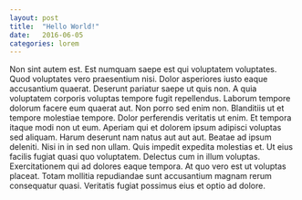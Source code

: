 ```yaml
---
layout: post
title:  "Hello World!"
date:   2016-06-05
categories: lorem
---
```

Non sint autem est. Est numquam saepe est qui voluptatem voluptates. Quod voluptates vero praesentium nisi.
Dolor asperiores iusto eaque accusantium quaerat. Deserunt pariatur saepe ut quis non. A quia voluptatem corporis voluptas tempore fugit repellendus.
Laborum tempore dolorum facere eum quaerat aut. Non porro sed enim non. Blanditiis ut et tempore molestiae tempore. Dolor perferendis veritatis ut enim. Et tempora itaque modi non ut eum. Aperiam qui et dolorem ipsum adipisci voluptas sed aliquam.
Harum deserunt nam natus aut aut aut. Beatae ad ipsum deleniti. Nisi in in sed non ullam. Quis impedit expedita molestias et. Ut eius facilis fugiat quasi quo voluptatem.
Delectus cum in illum voluptas. Exercitationem qui ad dolores eaque tempora. At quo vero est ut voluptas placeat. Totam mollitia repudiandae sunt accusantium magnam rerum consequatur quasi. Veritatis fugiat possimus eius et optio ad dolore.

